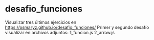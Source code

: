 # desafio_funciones
Visualizar tres últimos ejercicios en https://osmaryz.github.io/desafio_funciones/
Primer y segundo desafío visualizar en archivos adjuntos: 
1_funcion.js
2_arrow.js
